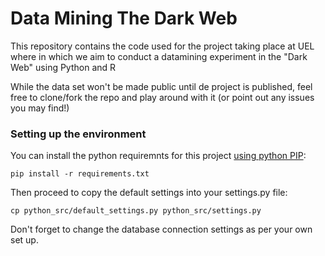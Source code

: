 # Data Mining The Dark Web

This repository contains the code used for the project taking place at UEL where in which we aim to conduct a datamining experiment in the "Dark Web" using Python and R

While the data set won't be made public until de project is published, feel free to clone/fork the repo and play around with it (or point out any issues you may find!)

### Setting up the environment

You can install the python requiremnts for this project [using python PIP](https://pypi.python.org/pypi/pip):
```
pip install -r requirements.txt
```

Then proceed to copy the default settings into your settings.py file:
```
cp python_src/default_settings.py python_src/settings.py
```

Don't forget to change the database connection settings as per your own set up.


